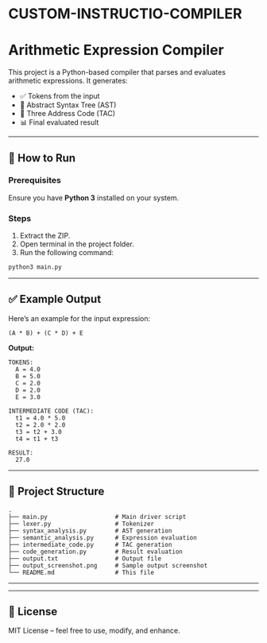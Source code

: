 # CUSTOM-INSTRUCTIO-COMPILER
# Arithmetic Expression Compiler

This project is a Python-based compiler that parses and evaluates arithmetic expressions. It generates:

- ✅ Tokens from the input
- 🧠 Abstract Syntax Tree (AST)
- 🧾 Three Address Code (TAC)
- 📊 Final evaluated result

---
## 🚀 How to Run

### Prerequisites

Ensure you have **Python 3** installed on your system.

### Steps

1. Extract the ZIP.
2. Open terminal in the project folder.
3. Run the following command:

```bash
python3 main.py
```

---

## ✅ Example Output

Here’s an example for the input expression:

```plaintext
(A * B) + (C * D) + E
```

**Output:**

```plaintext
TOKENS:
  A = 4.0
  B = 5.0
  C = 2.0
  D = 2.0
  E = 3.0

INTERMEDIATE CODE (TAC):
  t1 = 4.0 * 5.0
  t2 = 2.0 * 2.0
  t3 = t2 + 3.0
  t4 = t1 + t3

RESULT:
  27.0
```

---

## 📁 Project Structure

```
.
├── main.py                   # Main driver script
├── lexer.py                  # Tokenizer
├── syntax_analysis.py        # AST generation
├── semantic_analysis.py      # Expression evaluation
├── intermediate_code.py      # TAC generation
├── code_generation.py        # Result evaluation
├── output.txt                # Output file
├── output_screenshot.png     # Sample output screenshot
└── README.md                 # This file
```

---



---

## 📜 License

MIT License – feel free to use, modify, and enhance.
